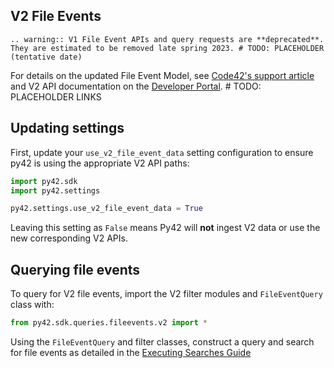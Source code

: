 ## V2 File Events

```{eval-rst}
.. warning:: V1 File Event APIs and query requests are **deprecated**.  They are estimated to be removed late spring 2023. # TODO: PLACEHOLDER (tentative date)
```

For details on the updated File Event Model, see [Code42's support article](https://support.code42.com/) and V2 API documentation on the [Developer Portal](https://developer.code42.com/). # TODO: PLACEHOLDER LINKS

## Updating settings

First, update your `use_v2_file_event_data` setting configuration to ensure py42 is using the appropriate V2 API paths:

```python
import py42.sdk
import py42.settings

py42.settings.use_v2_file_event_data = True
```

Leaving this setting as `False` means Py42 will **not** ingest V2 data or use the new corresponding V2 APIs.

## Querying file events

To query for V2 file events, import the V2 filter modules and `FileEventQuery` class with:
```python
from py42.sdk.queries.fileevents.v2 import *
```

Using the `FileEventQuery` and filter classes, construct a query and search for file events as detailed in the [Executing Searches Guide](searches.md)
